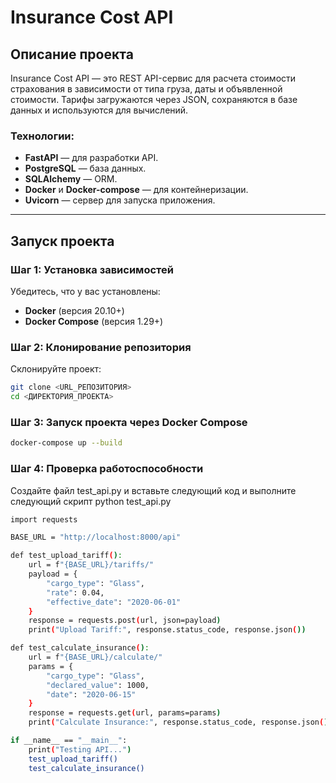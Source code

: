# Insurance Cost API

## Описание проекта

Insurance Cost API — это REST API-сервис для расчета стоимости страхования в зависимости от типа груза, даты и
объявленной стоимости. Тарифы загружаются через JSON, сохраняются в базе данных и используются для вычислений.

### Технологии:

- **FastAPI** — для разработки API.
- **PostgreSQL** — база данных.
- **SQLAlchemy** — ORM.
- **Docker** и **Docker-compose** — для контейнеризации.
- **Uvicorn** — сервер для запуска приложения.

---

## Запуск проекта

### Шаг 1: Установка зависимостей

Убедитесь, что у вас установлены:

- **Docker** (версия 20.10+)
- **Docker Compose** (версия 1.29+)

### Шаг 2: Клонирование репозитория

Склонируйте проект:

```bash
git clone <URL_РЕПОЗИТОРИЯ>
cd <ДИРЕКТОРИЯ_ПРОЕКТА>
```

### Шаг 3: Запуск проекта через Docker Compose

```bash
docker-compose up --build
```

### Шаг 4: Проверка работоспособности
Создайте файл test_api.py и вставьте следующий код и выполните следующий скрипт 
python test_api.py

```bash
import requests

BASE_URL = "http://localhost:8000/api"

def test_upload_tariff():
    url = f"{BASE_URL}/tariffs/"
    payload = {
        "cargo_type": "Glass",
        "rate": 0.04,
        "effective_date": "2020-06-01"
    }
    response = requests.post(url, json=payload)
    print("Upload Tariff:", response.status_code, response.json())

def test_calculate_insurance():
    url = f"{BASE_URL}/calculate/"
    params = {
        "cargo_type": "Glass",
        "declared_value": 1000,
        "date": "2020-06-15"
    }
    response = requests.get(url, params=params)
    print("Calculate Insurance:", response.status_code, response.json())

if __name__ == "__main__":
    print("Testing API...")
    test_upload_tariff()
    test_calculate_insurance()

```